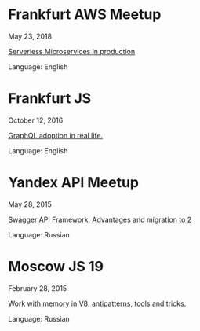 # Frankfurt AWS Meetup

May 23, 2018

<a href="https://www.meetup.com/aws-frankfurt/events/250765133/">Serverless Microservices in production</a>

Language: English

# Frankfurt JS

October 12, 2016

<a href="https://www.slideshare.net/raxwunter/migration-microservices-to-graphql">GraphQL adoption in real life.</a>

Language: English

# Yandex API Meetup
May 28, 2015

<a href="https://events.yandex.ru/lib/talks/2926/">Swagger API Framework. Advantages and migration to 2</a>

Language: Russian

# Moscow JS 19

February 28, 2015

<a href="http://www.youtube.com/watch?v=ggOriiV_2MU&index=2&list=PL95OM-7UObpG3rmBNmuIdOHfPJYSkSVCu">Work with memory in V8: antipatterns, tools and tricks.</a>

Language: Russian



